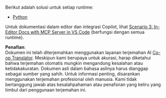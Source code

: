 <!--
CO_OP_TRANSLATOR_METADATA:
{
  "original_hash": "c8c1a74c74f6c2d42d511daf12d0b6c5",
  "translation_date": "2025-07-14T06:34:03+00:00",
  "source_file": "09-CaseStudy/docs-mcp/solution/README.md",
  "language_code": "id"
}
-->
Berikut adalah solusi untuk setiap runtime:
- [Python](./python/README.md)

Untuk dokumentasi dalam editor dan integrasi Copilot, lihat [Scenario 3: In-Editor Docs with MCP Server in VS Code](./scenario3/README.md) (berfungsi dengan semua runtime).

**Penafian**:  
Dokumen ini telah diterjemahkan menggunakan layanan terjemahan AI [Co-op Translator](https://github.com/Azure/co-op-translator). Meskipun kami berupaya untuk akurasi, harap diketahui bahwa terjemahan otomatis mungkin mengandung kesalahan atau ketidakakuratan. Dokumen asli dalam bahasa aslinya harus dianggap sebagai sumber yang sahih. Untuk informasi penting, disarankan menggunakan terjemahan profesional oleh manusia. Kami tidak bertanggung jawab atas kesalahpahaman atau penafsiran yang keliru yang timbul dari penggunaan terjemahan ini.